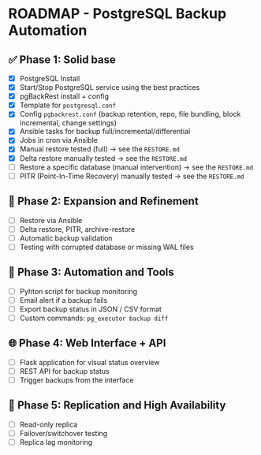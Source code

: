 # ROADMAP - PostgreSQL Backup Automation

## ✅ Phase 1: Solid base
- [x] PostgreSQL Install
- [x] Start/Stop PostgreSQL service using the best practices 
- [x] pgBackRest install + config
- [x] Template for `postgresql.conf`
- [x] Config `pgbackrest.conf` (backup retention, repo, file bundling, block incremental, change settings)
- [x] Ansible tasks for backup full/incremental/differential
- [x] Jobs in cron via Ansible
- [x] Manual restore tested (full) -> see the `RESTORE.md`
- [x] Delta restore manually tested -> see the `RESTORE.md`
- [ ] Restore a specific database (manual intervention) -> see the `RESTORE.md`
- [ ] PITR (Point-In-Time Recovery) manually tested -> see the `RESTORE.md`

## 🧩 Phase 2: Expansion and Refinement
- [ ] Restore via Ansible
- [ ] Delta restore, PITR, archive-restore
- [ ] Automatic backup validation
- [ ] Testing with corrupted database or missing WAL files

## 🔧 Phase 3: Automation and Tools
- [ ] Pyhton script for backup monitoring
- [ ] Email alert if a backup fails
- [ ] Export backup status in JSON / CSV format
- [ ] Custom commands: `pg_executor backup diff`

## 🌐 Phase 4: Web Interface + API
- [ ] Flask application for visual status overview
- [ ] REST API for backup status
- [ ] Trigger backups from the interface

## 🔄 Phase 5: Replication and High Availability
- [ ] Read-only replica
- [ ] Failover/switchover testing
- [ ] Replica lag monitoring
